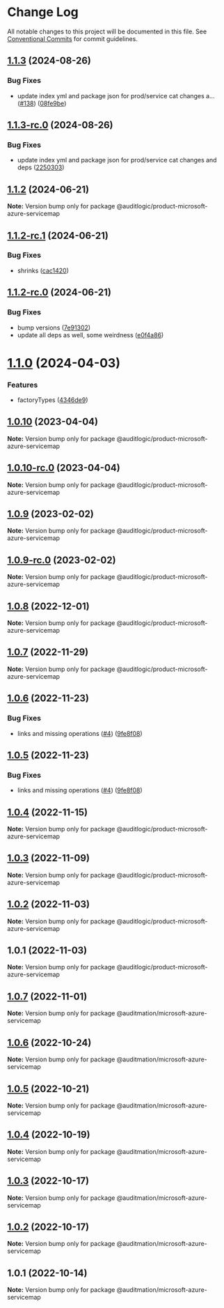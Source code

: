# Change Log

All notable changes to this project will be documented in this file.
See [Conventional Commits](https://conventionalcommits.org) for commit guidelines.

## [1.1.3](https://github.com/auditlogic/product/compare/@auditlogic/product-microsoft-azure-servicemap@1.1.2...@auditlogic/product-microsoft-azure-servicemap@1.1.3) (2024-08-26)


### Bug Fixes

* update index yml and package json for prod/service cat changes a… ([#138](https://github.com/auditlogic/product/issues/138)) ([08fe9be](https://github.com/auditlogic/product/commit/08fe9beb1c8457462a19bc69caa02e6212d97e1a))





## [1.1.3-rc.0](https://github.com/auditlogic/product/compare/@auditlogic/product-microsoft-azure-servicemap@1.1.2...@auditlogic/product-microsoft-azure-servicemap@1.1.3-rc.0) (2024-08-26)


### Bug Fixes

* update index yml and package json for prod/service cat changes and deps ([2250303](https://github.com/auditlogic/product/commit/225030363a363608240135b7ebed386b28f01e4b))





## [1.1.2](https://github.com/auditlogic/product/compare/@auditlogic/product-microsoft-azure-servicemap@1.1.2-rc.1...@auditlogic/product-microsoft-azure-servicemap@1.1.2) (2024-06-21)

**Note:** Version bump only for package @auditlogic/product-microsoft-azure-servicemap





## [1.1.2-rc.1](https://github.com/auditlogic/product/compare/@auditlogic/product-microsoft-azure-servicemap@1.1.2-rc.0...@auditlogic/product-microsoft-azure-servicemap@1.1.2-rc.1) (2024-06-21)


### Bug Fixes

* shrinks ([cac1420](https://github.com/auditlogic/product/commit/cac14200fefcd8183ab69fe89a47bd3f70f563e9))





## [1.1.2-rc.0](https://github.com/auditlogic/product/compare/@auditlogic/product-microsoft-azure-servicemap@1.1.0...@auditlogic/product-microsoft-azure-servicemap@1.1.2-rc.0) (2024-06-21)


### Bug Fixes

* bump versions ([7e91302](https://github.com/auditlogic/product/commit/7e913023b8b312150ed7762c32fbbe616be71de5))
* update all deps as well, some weirdness ([e0f4a86](https://github.com/auditlogic/product/commit/e0f4a864714e2d3de6bbf3da014d5312fe53be2f))





# [1.1.0](https://github.com/auditlogic/product/compare/@auditlogic/product-microsoft-azure-servicemap@1.0.10...@auditlogic/product-microsoft-azure-servicemap@1.1.0) (2024-04-03)


### Features

* factoryTypes ([4346de9](https://github.com/auditlogic/product/commit/4346de92693aee892fccf725338ffc7b80ab182b))





## [1.0.10](https://github.com/auditlogic/product/compare/@auditlogic/product-microsoft-azure-servicemap@1.0.9...@auditlogic/product-microsoft-azure-servicemap@1.0.10) (2023-04-04)

**Note:** Version bump only for package @auditlogic/product-microsoft-azure-servicemap





## [1.0.10-rc.0](https://github.com/auditlogic/product/compare/@auditlogic/product-microsoft-azure-servicemap@1.0.9...@auditlogic/product-microsoft-azure-servicemap@1.0.10-rc.0) (2023-04-04)

**Note:** Version bump only for package @auditlogic/product-microsoft-azure-servicemap





## [1.0.9](https://github.com/auditlogic/product/compare/@auditlogic/product-microsoft-azure-servicemap@1.0.8...@auditlogic/product-microsoft-azure-servicemap@1.0.9) (2023-02-02)

**Note:** Version bump only for package @auditlogic/product-microsoft-azure-servicemap





## [1.0.9-rc.0](https://github.com/auditlogic/product/compare/@auditlogic/product-microsoft-azure-servicemap@1.0.8...@auditlogic/product-microsoft-azure-servicemap@1.0.9-rc.0) (2023-02-02)

**Note:** Version bump only for package @auditlogic/product-microsoft-azure-servicemap





## [1.0.8](https://github.com/auditlogic/product/compare/@auditlogic/product-microsoft-azure-servicemap@1.0.7...@auditlogic/product-microsoft-azure-servicemap@1.0.8) (2022-12-01)

**Note:** Version bump only for package @auditlogic/product-microsoft-azure-servicemap





## [1.0.7](https://github.com/auditlogic/product/compare/@auditlogic/product-microsoft-azure-servicemap@1.0.6...@auditlogic/product-microsoft-azure-servicemap@1.0.7) (2022-11-29)

**Note:** Version bump only for package @auditlogic/product-microsoft-azure-servicemap





## [1.0.6](https://github.com/auditlogic/product/compare/@auditlogic/product-microsoft-azure-servicemap@1.0.4...@auditlogic/product-microsoft-azure-servicemap@1.0.6) (2022-11-23)


### Bug Fixes

* links and missing operations ([#4](https://github.com/auditlogic/product/issues/4)) ([9fe8f08](https://github.com/auditlogic/product/commit/9fe8f08fe7c57fdb79f991ac35bd6ac2e7dcad38))





## [1.0.5](https://github.com/auditlogic/product/compare/@auditlogic/product-microsoft-azure-servicemap@1.0.4...@auditlogic/product-microsoft-azure-servicemap@1.0.5) (2022-11-23)


### Bug Fixes

* links and missing operations ([#4](https://github.com/auditlogic/product/issues/4)) ([9fe8f08](https://github.com/auditlogic/product/commit/9fe8f08fe7c57fdb79f991ac35bd6ac2e7dcad38))





## [1.0.4](https://github.com/auditlogic/product/compare/@auditlogic/product-microsoft-azure-servicemap@1.0.3...@auditlogic/product-microsoft-azure-servicemap@1.0.4) (2022-11-15)

**Note:** Version bump only for package @auditlogic/product-microsoft-azure-servicemap





## [1.0.3](https://github.com/auditlogic/product/compare/@auditlogic/product-microsoft-azure-servicemap@1.0.2...@auditlogic/product-microsoft-azure-servicemap@1.0.3) (2022-11-09)

**Note:** Version bump only for package @auditlogic/product-microsoft-azure-servicemap





## [1.0.2](https://github.com/auditlogic/product/compare/@auditlogic/product-microsoft-azure-servicemap@1.0.1...@auditlogic/product-microsoft-azure-servicemap@1.0.2) (2022-11-03)

**Note:** Version bump only for package @auditlogic/product-microsoft-azure-servicemap





## 1.0.1 (2022-11-03)

**Note:** Version bump only for package @auditlogic/product-microsoft-azure-servicemap





## [1.0.7](https://github.com/auditmation/store-content/compare/@auditmation/microsoft-azure-servicemap@1.0.6...@auditmation/microsoft-azure-servicemap@1.0.7) (2022-11-01)

**Note:** Version bump only for package @auditmation/microsoft-azure-servicemap





## [1.0.6](https://github.com/auditmation/store-content/compare/@auditmation/microsoft-azure-servicemap@1.0.5...@auditmation/microsoft-azure-servicemap@1.0.6) (2022-10-24)

**Note:** Version bump only for package @auditmation/microsoft-azure-servicemap





## [1.0.5](https://github.com/auditmation/store-content/compare/@auditmation/microsoft-azure-servicemap@1.0.4...@auditmation/microsoft-azure-servicemap@1.0.5) (2022-10-21)

**Note:** Version bump only for package @auditmation/microsoft-azure-servicemap





## [1.0.4](https://github.com/auditmation/store-content/compare/@auditmation/microsoft-azure-servicemap@1.0.3...@auditmation/microsoft-azure-servicemap@1.0.4) (2022-10-19)

**Note:** Version bump only for package @auditmation/microsoft-azure-servicemap





## [1.0.3](https://github.com/auditmation/store-content/compare/@auditmation/microsoft-azure-servicemap@1.0.2...@auditmation/microsoft-azure-servicemap@1.0.3) (2022-10-17)

**Note:** Version bump only for package @auditmation/microsoft-azure-servicemap





## [1.0.2](https://github.com/auditmation/store-content/compare/@auditmation/microsoft-azure-servicemap@1.0.1...@auditmation/microsoft-azure-servicemap@1.0.2) (2022-10-17)

**Note:** Version bump only for package @auditmation/microsoft-azure-servicemap





## 1.0.1 (2022-10-14)

**Note:** Version bump only for package @auditmation/microsoft-azure-servicemap
